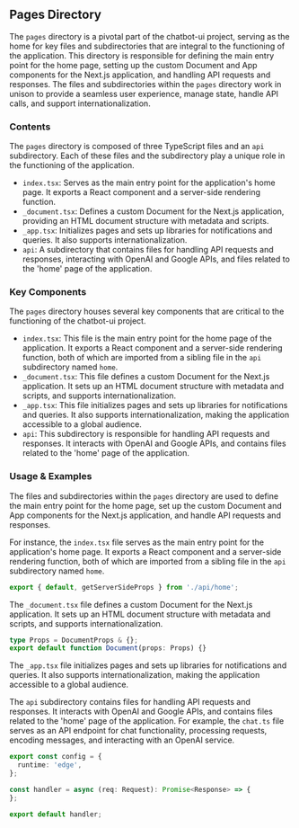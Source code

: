 
## Pages Directory

The `pages` directory is a pivotal part of the chatbot-ui project, serving as the home for key files and subdirectories that are integral to the functioning of the application. This directory is responsible for defining the main entry point for the home page, setting up the custom Document and App components for the Next.js application, and handling API requests and responses. The files and subdirectories within the `pages` directory work in unison to provide a seamless user experience, manage state, handle API calls, and support internationalization.

### Contents

The `pages` directory is composed of three TypeScript files and an `api` subdirectory. Each of these files and the subdirectory play a unique role in the functioning of the application.

- `index.tsx`: Serves as the main entry point for the application's home page. It exports a React component and a server-side rendering function.
- `_document.tsx`: Defines a custom Document for the Next.js application, providing an HTML document structure with metadata and scripts.
- `_app.tsx`: Initializes pages and sets up libraries for notifications and queries. It also supports internationalization.
- `api`: A subdirectory that contains files for handling API requests and responses, interacting with OpenAI and Google APIs, and files related to the 'home' page of the application.

### Key Components

The `pages` directory houses several key components that are critical to the functioning of the chatbot-ui project.

- `index.tsx`: This file is the main entry point for the home page of the application. It exports a React component and a server-side rendering function, both of which are imported from a sibling file in the `api` subdirectory named `home`.
- `_document.tsx`: This file defines a custom Document for the Next.js application. It sets up an HTML document structure with metadata and scripts, and supports internationalization.
- `_app.tsx`: This file initializes pages and sets up libraries for notifications and queries. It also supports internationalization, making the application accessible to a global audience.
- `api`: This subdirectory is responsible for handling API requests and responses. It interacts with OpenAI and Google APIs, and contains files related to the 'home' page of the application.

### Usage & Examples

The files and subdirectories within the `pages` directory are used to define the main entry point for the home page, set up the custom Document and App components for the Next.js application, and handle API requests and responses.

For instance, the `index.tsx` file serves as the main entry point for the application's home page. It exports a React component and a server-side rendering function, both of which are imported from a sibling file in the `api` subdirectory named `home`.

```typescript
export { default, getServerSideProps } from './api/home';
```

The `_document.tsx` file defines a custom Document for the Next.js application. It sets up an HTML document structure with metadata and scripts, and supports internationalization.

```typescript
type Props = DocumentProps & {};
export default function Document(props: Props) {}
```

The `_app.tsx` file initializes pages and sets up libraries for notifications and queries. It also supports internationalization, making the application accessible to a global audience.

The `api` subdirectory contains files for handling API requests and responses. It interacts with OpenAI and Google APIs, and contains files related to the 'home' page of the application. For example, the `chat.ts` file serves as an API endpoint for chat functionality, processing requests, encoding messages, and interacting with an OpenAI service.

```typescript
export const config = {
  runtime: 'edge',
};

const handler = async (req: Request): Promise<Response> => {
};

export default handler;
```
